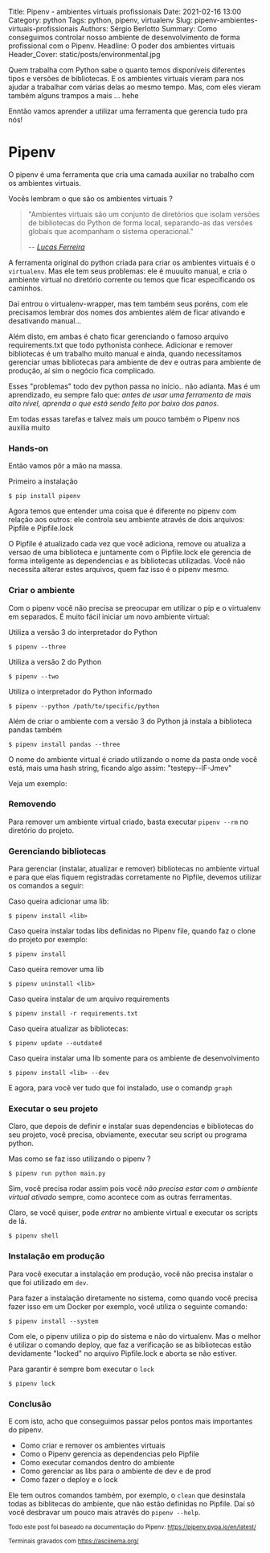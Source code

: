 Title: Pipenv - ambientes virtuais profissionais
Date: 2021-02-16 13:00
Category: python
Tags: python, pipenv, virtualenv
Slug: pipenv-ambientes-virtuais-profissionais
Authors: Sérgio Berlotto
Summary: Como conseguimos controlar nosso ambiente de desenvolvimento de forma profissional com o Pipenv.
Headline: O poder dos ambientes virtuais
Header_Cover: static/posts/environmental.jpg

Quem trabalha com Python sabe o quanto temos disponíveis diferentes tipos e versões de bibliotecas. 
E os ambientes virtuais vieram para nos ajudar a trabalhar com várias delas ao mesmo tempo. Mas, com eles
vieram também alguns trampos a mais ... hehe

Enntão vamos aprender a utilizar uma ferramenta que gerencia tudo pra nós!

# Pipenv

O pipenv é uma ferramenta que cria uma camada auxiliar no trabalho com os ambientes virtuais.

Vocês lembram o que são os ambientes virtuais ? 

> "Ambientes virtuais são um conjunto de diretórios que isolam versões de bibliotecas
> do Python de forma local, separando-as das versões globais que acompanham o sistema 
> operacional." 
> 
> -- <cite>[Lucas Ferreira](https://medium.com/@lucasferreiraos/python-django-e-ambientes-virtuais-uma-rela%C3%A7%C3%A3o-de-organiza%C3%A7%C3%A3o-e-produtividade-dafb51f11b23)</cite>

A ferramenta original do python criada para criar os ambientes virtuais é o `virtualenv`. Mas ele tem 
seus problemas: ele é muuuito manual, e cria o ambiente virtual no diretório corrente ou temos que 
ficar especificando os caminhos.

Daí entrou o virtualenv-wrapper, mas tem também seus poréns, com ele precisamos lembrar dos nomes
dos ambientes além de ficar ativando e desativando manual...

Além disto, em ambas é chato ficar gerenciando o famoso arquivo requirements.txt que todo pythonista
conhece. Adicionar e remover bibliotecas é um trabalho muito manual e ainda, quando necessitamos gerenciar
umas bibliotecas para ambiente de dev e outras para ambiente de produção, aí sim o negócio fica complicado.

Esses "problemas" todo dev python passa no início.. não adianta. Mas é um aprendizado, eu sempre falo que:
*antes de usar uma ferramenta de mais alto nível, aprenda o que está sendo feito por baixo dos panos*.

Em todas essas tarefas e talvez mais um pouco também o Pipenv nos auxilia muito

### Hands-on

Então vamos pôr a mão na massa.

Primeiro a instalação

    $ pip install pipenv

Agora temos que entender uma coisa que é diferente no pipenv com relação aos outros: ele
controla seu ambiente através de dois arquivos: Pipfile e Pipfile.lock

O Pipfile é atualizado cada vez que você adiciona, remove ou atualiza a versao de uma
biblioteca e juntamente com o Pipfile.lock ele gerencia de forma inteligente as 
dependencias e as bibliotecas utilizadas. 
Você não necessita alterar estes arquivos, quem faz isso é o pipenv mesmo.

### Criar o ambiente

Com o pipenv você não precisa se preocupar em utilizar o pip e o virtualenv em separados. É muito fácil iniciar um novo ambiente virtual:

Utiliza a versão 3 do interpretador do Python 

    $ pipenv --three

Utiliza a versão 2 do Python

    $ pipenv --two

Utiliza o interpretador do Python informado

    $ pipenv --python /path/to/specific/python

Além de criar o ambiente com a versão 3 do Python já instala a biblioteca pandas também

    $ pipenv install pandas --three

O nome do ambiente virtual é criado utilizando o nome da pasta onde você está, mais uma hash string, ficando algo
assim: "testepy--lF-Jmev"

Veja um exemplo:

<script id="asciicast-OnZAACzbbi4m8f5E5rRAacTW1" src="https://asciinema.org/a/OnZAACzbbi4m8f5E5rRAacTW1.js" async></script>

### Removendo

Para remover um ambiente virtual criado, basta executar `pipenv --rm` no diretório do projeto.

<script id="asciicast-4aigyui8MxLmjc4DM07h71iak" src="https://asciinema.org/a/4aigyui8MxLmjc4DM07h71iak.js" async></script>

### Gerenciando bibliotecas

Para gerenciar (instalar, atualizar e remover) bibliotecas no ambiente virtual e para que elas fiquem registradas 
corretamente no Pipfile, devemos utilizar os comandos a seguir:

Caso queira adicionar uma lib:

    $ pipenv install <lib>

Caso queira instalar todas libs definidas no Pipenv file, quando faz o clone do projeto por exemplo:

    $ pipenv install 

Caso queira remover uma lib 

    $ pipenv uninstall <lib>

Caso queira instalar de um arquivo requirements

    $ pipenv install -r requirements.txt

Caso queira atualizar as bibliotecas:

    $ pipenv update --outdated

Caso queira instalar uma lib somente para os ambiente de desenvolvimento

    $ pipenv install <lib> --dev

<script id="asciicast-RXJB9WwxwIxCRBYhdqtLLr2w6" src="https://asciinema.org/a/RXJB9WwxwIxCRBYhdqtLLr2w6.js" async></script>

E agora, para você ver tudo que foi instalado, use o comandp `graph`

<script id="asciicast-J4p21Th6fF8Ll2iwQKGQml739" src="https://asciinema.org/a/J4p21Th6fF8Ll2iwQKGQml739.js" async></script>

### Executar o seu projeto

Claro, que depois de definir e instalar suas dependencias e bibliotecas do seu projeto, você 
precisa, obviamente, executar seu script ou programa python. 

Mas como se faz isso utilizando o pipenv ?

    $ pipenv run python main.py

Sim, você precisa rodar assim pois você _não precisa estar com o ambiente virtual ativado_ sempre, como
acontece com as outras ferramentas.

Claro, se você quiser, pode *entrar* no ambiente virtual e executar os scripts de lá. 

    $ pipenv shell

### Instalação em produção

Para você executar a instalação em produção, você não precisa instalar o que foi utilizado em `dev`.

Para fazer a instalação diretamente no sistema, como quando você precisa fazer isso em um Docker por exemplo,
você utiliza o seguinte comando:

    $ pipenv install --system

Com ele, o pipenv utiliza o pip do sistema e não do virtualenv. Mas o melhor é utilizar o comando deploy,
que faz a verificação se as bibliotecas estão devidamente "locked" no arquivo Pipfile.lock e aborta se não
estiver.

Para garantir é sempre bom executar o `lock`

    $ pipenv lock

### Conclusão

E com isto, acho que conseguimos passar pelos pontos mais importantes do pipenv.

* Como criar e remover os ambientes virtuais
* Como o Pipenv gerencia as dependencias pelo Pipfile
* Como executar comandos dentro do ambiente
* Como gerenciar as libs para o ambiente de dev e de prod
* Como fazer o deploy e o lock

Ele tem outros comandos também, por exemplo, o `clean` que desinstala todas as 
biblitecas do ambiente, que não estão definidas no Pipfile. Daí só você desbravar um pouco 
mais através do `pipenv --help`.


<small>Todo este post foi baseado na documentação do Pipenv: https://pipenv.pypa.io/en/latest/</small>

<small>Terminais gravados com https://asciinema.org/</small>
